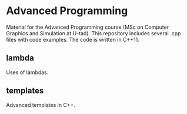 Advanced Programming
====================

Material for the Advanced Programming course (MSc on Computer Graphics and Simulation at U-tad). 
This repository includes several .cpp files with code examples. The code is written in C++11.


## lambda

Uses of lambdas.

## templates

Advanced templates in C++.


